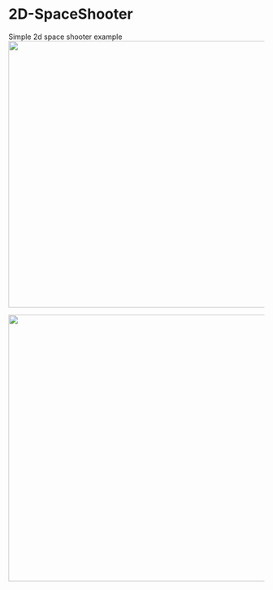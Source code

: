 # 2D-SpaceShooter
Simple 2d space shooter example
<img src="https://i.imgur.com/kWuCbst.jpg" width="700" height="525">   

<img src="https://i.imgur.com/zgdBvdC.jpg" width="700" height="525">   


